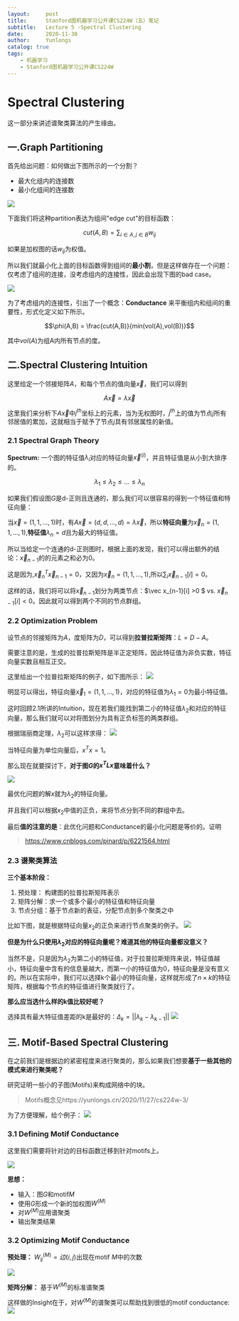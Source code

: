 ```yaml
---
layout:     post
title:      Stanford图机器学习公开课CS224W（五）笔记
subtitle:   Lecture 5 -Spectral Clustering
date:       2020-11-30
author:     Yunlongs
catalog: true
tags:
    - 机器学习
    - Stanford图机器学习公开课CS224W
---
```


# Spectral Clustering
这一部分来讲述谱聚类算法的产生缘由。

## 一.Graph Partitioning
首先给出问题：如何做出下图所示的一个分割？

- 最大化组内的连接数
- 最小化组间的连接数

![](https://yunlongs-1253041399.cos.ap-chengdu.myqcloud.com/image/Similary_Detection/202.png)

下面我们将这种partition表达为组间"edge cut"的目标函数：

$$cut(A,B)=\sum_{i\in A,j\in B}w_{ij}$$

如果是加权图的话$w_{ij}$为权值。

所以我们就最小化上面的目标函数得到组间的**最小割**，但是这样做存在一个问题：仅考虑了组间的连接，没考虑组内的连接性，因此会出现下图的bad case。

![](https://yunlongs-1253041399.cos.ap-chengdu.myqcloud.com/image/Similary_Detection/203.png)

为了考虑组内的连接性，引出了一个概念：**Conductance** 来平衡组内和组间的重要性，形式化定义如下所示。

$$\phi(A,B) = \frac{cut(A,B)}{min(vol(A),vol(B))}$$

其中$vol(A)$为组A内所有节点的度。

## 二.Spectral Clustering Intuition
这里给定一个邻接矩阵$A$，和每个节点的值向量$\vec x$，我们可以得到

$$A\vec x = \lambda \vec x$$

这里我们来分析下$A\vec x$中$j^{th}$坐标上的元素，当为无权图时，$j^{th}$上的值为节点$j$所有邻居值的累加，这就相当于赋予了节点$j$具有邻居属性的新值。

### 2.1 Spectral Graph Theory
**Spectrum:** 一个图的特征值$\lambda _i$对应的特征向量$\vec x^{(i)}$，并且特征值是从小到大排序的。

$$\lambda _1 \leq \lambda _2 \leq ... \leq \lambda _n$$

如果我们假设图$G$是d-正则且连通的，那么我们可以很容易的得到一个特征值和特征向量：

当$\vec x = (1,1,...,1)$时，有$A\vec x = (d,d,...,d) = \lambda \vec x$，所以**特征向量**为$\vec x_n=(1,1,...,1)$,**特征值**$\lambda _n= d$且为最大的特征值。

所以当给定一个连通的d-正则图时，根据上面的发现，我们可以得出额外的结论：$\vec x_{n-1}$的的元素之和必为0。

这是因为,$\vec x_n ^T\vec x_{n-1} = 0$，又因为$\vec x_n=(1,1,...,1)$,所以$\sum_i \vec x_{n-1}[i] = 0$。

这样的话，我们将可以将$\vec x_{n-1}$划分为两类节点：$\vec x_{n-1}[i] >0 $ vs. $\vec x_{n-1}[i]<0$。因此就可以得到两个不同的节点群组。

### 2.2 Optimization Problem
设节点的邻接矩阵为$A$，度矩阵为$D$，可以得到**拉普拉斯矩阵**：$L=D-A$。

需要注意的是，生成的拉普拉斯矩阵是半正定矩阵，因此特征值为非负实数，特征向量实数且相互正交。

这里给出一个拉普拉斯矩阵的例子，如下图所示：
![](https://yunlongs-1253041399.cos.ap-chengdu.myqcloud.com/image/Similary_Detection/204.png)

明显可以得出，特征向量$\vec x_1 = (1,1,...,1)$，对应的特征值为$\lambda _1=0$为最小特征值。

这时回顾2.1所讲的Intuition，现在若我们能找到第二小的特征值$\lambda _2$和对应的特征向量，那么我们就可以对将图划分为具有正负标签的两类群组。

根据瑞丽商定理，$\lambda _2$可以这样求得：
![](https://yunlongs-1253041399.cos.ap-chengdu.myqcloud.com/image/Similary_Detection/205.png)

当特征向量为单位向量后，$x^Tx=1$。


那么现在就要探讨下，**对于图$G$的$x^T Lx$意味着什么？**

![](https://yunlongs-1253041399.cos.ap-chengdu.myqcloud.com/image/Similary_Detection/206.png)

最优化问题的解$x$就为$\lambda _2$的特征向量。

并且我们可以根据$x_2$中值的正负，来将节点分到不同的群组中去。

最后**值的注意的是**：此优化问题和Conductance的最小化问题是等价的。证明
>https://www.cnblogs.com/pinard/p/6221564.html


### 2.3 谱聚类算法
**三个基本阶段：**
1. 预处理： 构建图的拉普拉斯矩阵表示
2. 矩阵分解：求一个或多个最小的特征值和特征向量
3. 节点分组：基于节点新的表征，分配节点到多个聚类之中

比如下图，就是根据特征向量$x_2$的正负来进行节点聚类的例子。
![](https://yunlongs-1253041399.cos.ap-chengdu.myqcloud.com/image/Similary_Detection/207.png)

**但是为什么只使用$\lambda _2$对应的特征向量呢？难道其他的特征向量都没意义？**

当然不是，只是因为$\lambda _2$为第二小的特征值，对于拉普拉斯矩阵来说，特征值越小，特征向量中含有的信息量越大，而第一小的特征值为0，特征向量是没有意义的。所以在实际中，我们可以选择k个最小的特征向量，这样就形成了$n\times k$的特征矩阵，根据每个节点的特征值进行聚类就行了。

**那么应当选什么样的k值比较好呢？**

选择具有最大特征值差距的k是最好的：$\Delta _k = ||\lambda _k - \lambda_{k-1}||$
![](https://yunlongs-1253041399.cos.ap-chengdu.myqcloud.com/image/Similary_Detection/208.png)


## 三. Motif-Based Spectral Clustering
在之前我们是根据边的紧密程度来进行聚类的，那么如果我们想要**基于一些其他的模式来进行聚类呢？**

研究证明一些小的子图(Motifs)来构成网络中的块。
>Motifs概念见https://yunlongs.cn/2020/11/27/cs224w-3/

为了方便理解，给个例子：
![](https://yunlongs-1253041399.cos.ap-chengdu.myqcloud.com/image/Similary_Detection/209.png)

### 3.1 Defining Motif Conductance
这里我们需要将针对边的目标函数迁移到针对motifs上。

![](https://yunlongs-1253041399.cos.ap-chengdu.myqcloud.com/image/Similary_Detection/210.png)

**思想：**
- 输入：图$G$和motif$M$
- 使用$G$形成一个新的加权图$W^{(M)}$
- 对$W^{(M)}$应用谱聚类
- 输出聚类结果

### 3.2 Optimizing Motif Conductance
**预处理：** $W_{ij}^{(M)}= 边(i,j)$出现在motif $M$中的次数

![](https://yunlongs-1253041399.cos.ap-chengdu.myqcloud.com/image/Similary_Detection/211.png)

**矩阵分解：** 基于$W^{(M)}$的标准谱聚类

这样做的Insight在于，对$W^{(M)}$的谱聚类可以帮助找到很低的motif conductance:
![](https://yunlongs-1253041399.cos.ap-chengdu.myqcloud.com/image/Similary_Detection/212.png)
